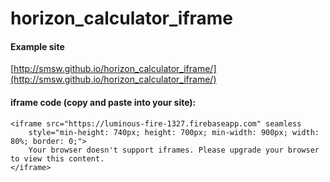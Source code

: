 # horizon_calculator_iframe

#### Example site
[http://smsw.github.io/horizon_calculator_iframe/](http://smsw.github.io/horizon_calculator_iframe/)

#### iframe code (copy and paste into your site):
~~~
<iframe src="https://luminous-fire-1327.firebaseapp.com" seamless 
	style="min-height: 740px; height: 700px; min-width: 900px; width: 80%; border: 0;">
	Your browser doesn't support iframes. Please upgrade your browser to view this content.
</iframe>
~~~
